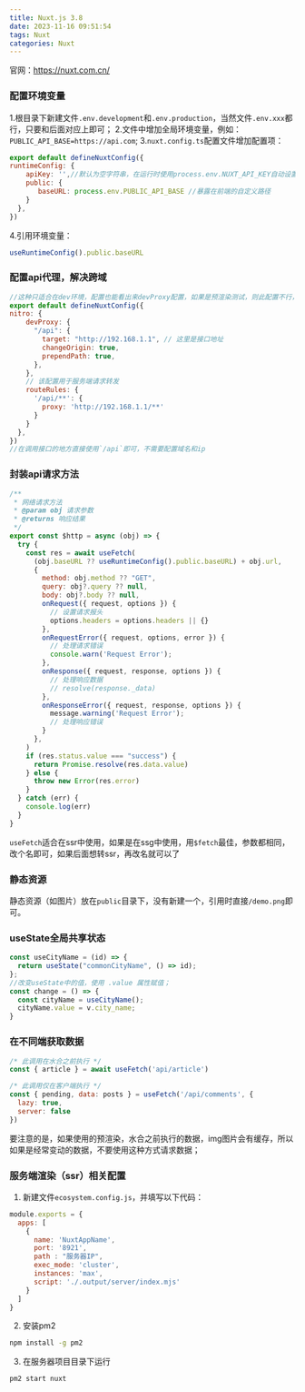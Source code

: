 ```yaml
---
title: Nuxt.js 3.8
date: 2023-11-16 09:51:54
tags: Nuxt
categories: Nuxt
---
```


官网：https://nuxt.com.cn/

### 配置环境变量
1.根目录下新建文件`.env.development`和`.env.production`，当然文件`.env.xxx`都行，只要和后面对应上即可；
2.文件中增加全局环境变量，例如：`PUBLIC_API_BASE=https://api.com`;
3.`nuxt.config.ts`配置文件增加配置项：
```js
export default defineNuxtConfig({
runtimeConfig: {
    apiKey: '',//默认为空字符串，在运行时使用process.env.NUXT_API_KEY自动设置，为项目域名
    public: {
       baseURL: process.env.PUBLIC_API_BASE //暴露在前端的自定义路径
    }
  },
})
```
4.引用环境变量：
```js
useRuntimeConfig().public.baseURL
```

### 配置api代理，解决跨域
```js
//这种只适合在dev环境，配置也能看出来devProxy配置，如果是预渲染测试，则此配置不行，当然服务端渲染可
export default defineNuxtConfig({
nitro: {
    devProxy: {
      "/api": {
        target: "http://192.168.1.1", // 这里是接口地址
        changeOrigin: true,
        prependPath: true,
      },
    },
    // 该配置用于服务端请求转发
    routeRules: {
      '/api/**': {
        proxy: 'http://192.168.1.1/**'
      }
    }
  },
})
//在调用接口的地方直接使用`/api`即可，不需要配置域名和ip
```

### 封装api请求方法
```js
/**
 * 网络请求方法
 * @param obj 请求参数
 * @returns 响应结果
 */
export const $http = async (obj) => {
  try {
    const res = await useFetch(
      (obj.baseURL ?? useRuntimeConfig().public.baseURL) + obj.url,
      {
        method: obj.method ?? "GET",
        query: obj?.query ?? null,
        body: obj?.body ?? null,
        onRequest({ request, options }) {
          // 设置请求报头
          options.headers = options.headers || {}
        },
        onRequestError({ request, options, error }) {
          // 处理请求错误
          console.warn('Request Error');
        },
        onResponse({ request, response, options }) {
          // 处理响应数据
          // resolve(response._data)
        },
        onResponseError({ request, response, options }) {
          message.warning('Request Error');
          // 处理响应错误
        }
      },
    )
    if (res.status.value === "success") {
      return Promise.resolve(res.data.value)
    } else {
      throw new Error(res.error)
    }
  } catch (err) {
    console.log(err)
  }
}
```
`useFetch`适合在ssr中使用，如果是在ssg中使用，用`$fetch`最佳，参数都相同，改个名即可，如果后面想转ssr，再改名就可以了

### 静态资源
静态资源（如图片）放在`public`目录下，没有新建一个，引用时直接`/demo.png`即可。

### useState全局共享状态
```js
const useCityName = (id) => {
  return useState("commonCityName", () => id);
};
//改变useState中的值，使用 .value 属性赋值；
const change = () => {
  const cityName = useCityName();
  cityName.value = v.city_name;
}
```

### 在不同端获取数据
```js
/* 此调用在水合之前执行 */
const { article } = await useFetch('api/article')

/* 此调用仅在客户端执行 */
const { pending, data: posts } = useFetch('/api/comments', {
  lazy: true,
  server: false
})
```
要注意的是，如果使用的预渲染，水合之前执行的数据，img图片会有缓存，所以如果是经常变动的数据，不要使用这种方式请求数据；

### 服务端渲染（ssr）相关配置
1. 新建文件`ecosystem.config.js`，并填写以下代码：
```js
module.exports = {
  apps: [
    {
      name: 'NuxtAppName',
      port: '8921',
      path : "服务器IP",
      exec_mode: 'cluster',
      instances: 'max',
      script: './.output/server/index.mjs'
    }
  ]
}
```
2. 安装pm2
```bash
npm install -g pm2
```
3. 在服务器项目目录下运行
```bash
pm2 start nuxt
```